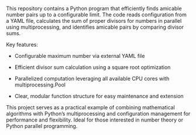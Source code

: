 This repository contains a Python program that efficiently finds amicable number pairs up to a configurable limit. The code reads configuration from a YAML file, calculates the sum of proper divisors for numbers in parallel using multiprocessing, and identifies amicable pairs by comparing divisor sums.

Key features:

- Configurable maximum number via external YAML file

- Efficient divisor sum calculation using a square root optimization

- Parallelized computation leveraging all available CPU cores with multiprocessing.Pool

- Clear, modular function structure for easy maintenance and extension

This project serves as a practical example of combining mathematical algorithms with Python’s multiprocessing and configuration management for performance and flexibility. Ideal for those interested in number theory or Python parallel programming.
